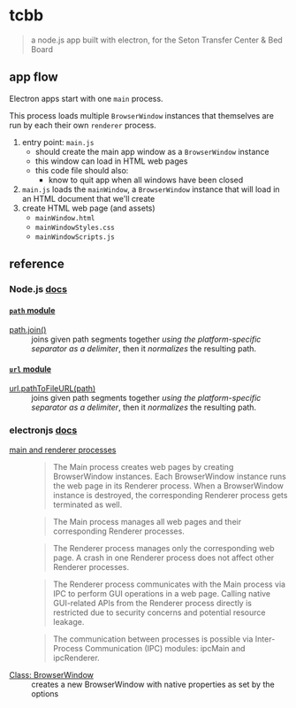 # tcbb

> a node.js app built with electron, for the Seton Transfer Center & Bed Board

## app flow

Electron apps start with one `main` process.

This process loads multiple `BrowserWindow` instances that themselves are run by each their own `renderer` process.

1. entry point: `main.js`
	- should create the main app window as a `BrowserWindow` instance
	- this window can load in HTML web pages
	- this code file should also:
		- know to quit app when all windows have been closed
2. `main.js` loads the `mainWindow`, a `BrowserWindow` instance that will load in an HTML document that we'll create
3. create HTML web page (and assets)
	- `mainWindow.html`
	- `mainWindowStyles.css`
	- `mainWindowScripts.js`

## reference

### Node.js [docs](https://nodejs.org/api/index.html)


#### [`path` module](https://nodejs.org/api/path.html)

<dl>
<dt><a href="https://nodejs.org/api/path.html#path_path_join_paths">path.join()</a></dt>
<dd>joins given path segments together <em>using the platform-specific separator as a delimiter</em>, then it <em>normalizes</em> the resulting path.</dd>
</dl>

#### [`url` module](https://nodejs.org/api/url.html#url_the_whatwg_url_api)


<dl>
<dt><a href="https://nodejs.org/api/url.html#url_url_pathtofileurl_path">url.pathToFileURL(path)</a></dt>
<dd>joins given path segments together <em>using the platform-specific separator as a delimiter</em>, then it <em>normalizes</em> the resulting path.</dd>
</dl>


### electronjs [docs](https://www.electronjs.org/docs)

<dl>
<dt><a href="https://www.electronjs.org/docs/tutorial/quick-start#main-and-renderer-processes">main and renderer processes</a></dt>
<dd>
	<blockquote>The Main process creates web pages by creating BrowserWindow instances. Each BrowserWindow instance runs the web page in its Renderer process. When a BrowserWindow instance is destroyed, the corresponding Renderer process gets terminated as well.</blockquote>
	<blockquote>The Main process manages all web pages and their corresponding Renderer processes.</blockquote>
	<blockquote>The Renderer process manages only the corresponding web page. A crash in one Renderer process does not affect other Renderer processes.</blockquote>
	<blockquote>The Renderer process communicates with the Main process via IPC to perform GUI operations in a web page. Calling native GUI-related APIs from the Renderer process directly is restricted due to security concerns and potential resource leakage.</blockquote>
	<blockquote>The communication between processes is possible via Inter-Process Communication (IPC) modules: ipcMain and ipcRenderer.</blockquote>
</dd>
<dt><a href="https://www.electronjs.org/docs/api/browser-window#class-browserwindow">Class: BrowserWindow</a></dt>
<dd>creates a new BrowserWindow with native properties as set by the options</dd>
</dl>
